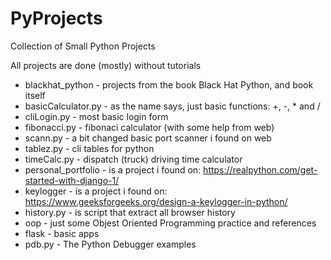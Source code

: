 # PyProjects
Collection of Small Python Projects

All projects are done (mostly) without tutorials

- blackhat_python       - projects from the book Black Hat Python, and book itself
- basicCalculator.py    - as the name says, just basic functions: +, -, * and /
- cliLogin.py           - most basic login form
- fibonacci.py          - fibonaci calculator (with some help from web)
- scann.py              - a bit changed basic port scanner i found on web
- tablez.py             - cli tables for python
- timeCalc.py           - dispatch (truck) driving time calculator
- personal_portfolio    - is a project i found on: https://realpython.com/get-started-with-django-1/
- keylogger             - is a project i found on: https://www.geeksforgeeks.org/design-a-keylogger-in-python/
- history.py            - is script that extract all browser history
- oop                   - just some Objest Oriented Programming practice and references
- flask                 - basic apps
- pdb.py                - The Python Debugger examples
